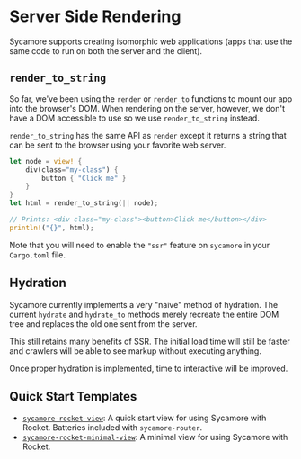 # Server Side Rendering

Sycamore supports creating isomorphic web applications (apps that use the same code to run on both
the server and the client).

## `render_to_string`

So far, we've been using the `render` or `render_to` functions to mount our app into the browser's
DOM. When rendering on the server, however, we don't have a DOM accessible to use so we use
`render_to_string` instead.

`render_to_string` has the same API as `render` except it returns a string that can be sent to the
browser using your favorite web server.

```rust
let node = view! {
    div(class="my-class") {
        button { "Click me" }
    }
}
let html = render_to_string(|| node);

// Prints: <div class="my-class"><button>Click me</button></div>
println!("{}", html);
```

Note that you will need to enable the `"ssr"` feature on `sycamore` in your `Cargo.toml` file.

## Hydration

Sycamore currently implements a very "naive" method of hydration. The current `hydrate` and
`hydrate_to` methods merely recreate the entire DOM tree and replaces the old one sent from the
server.

This still retains many benefits of SSR. The initial load time will still be faster and crawlers
will be able to see markup without executing anything.

Once proper hydration is implemented, time to interactive will be improved.

## Quick Start Templates

- [`sycamore-rocket-view`](https://github.com/sycamore-rs/sycamore-rocket-view): A quick
  start view for using Sycamore with Rocket. Batteries included with `sycamore-router`.
- [`sycamore-rocket-minimal-view`](https://github.com/sycamore-rs/sycamore-rocket-minimal-view):
  A minimal view for using Sycamore with Rocket.
